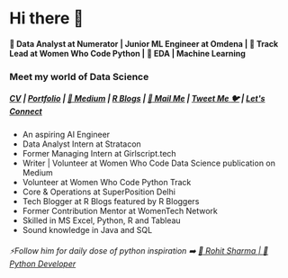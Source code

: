 # Hi there 👋
#### :dart: Data Analyst at Numerator | Junior ML Engineer at Omdena | 🔭 Track Lead at Women Who Code Python | :monocle_face: EDA | Machine Learning 

### Meet my world of Data Science

#####  [CV](https://shrishtiport89.wixsite.com/shrishtivaish) | [Portfolio](https://shrishtiport89.wixsite.com/shrishti-portfolio) | [:blue_book: Medium](https://medium.com/@shivi.shrishti5) | [R Blogs](https://shrishtivaish-rblogs.netlify.app/) | [:e-mail: Mail Me](shivi.shrishti5@gmail.com) | [Tweet Me :bird:](https://twitter.com/ShrishtiVaish) | [Let's Connect](https://www.linkedin.com/in/shrishti-vaish/)

* An aspiring AI Engineer
* Data Analyst Intern at Stratacon
* Former Managing Intern at Girlscript.tech
* Writer | Volunteer at Women Who Code Data Science publication on Medium
* Volunteer at Women Who Code Python Track
* Core & Operations at SuperPosition Delhi
* Tech Blogger at R Blogs featured by R Bloggers
* Former Contribution Mentor at WomenTech Network
* Skilled in MS Excel, Python, R and Tableau
* Sound knowledge in Java and SQL
 


###### ⚡Follow him for daily dose of python inspiration :arrow_right: [:man: Rohit Sharma | :snake: Python Developer](https://github.com/devRawnie)

<!--
**shrish83/shrish83** is a ✨ _special_ ✨ repository because its `README.md` (this file) appears on your GitHub profile.

Here are some ideas to get you started:

- 🔭 I’m currently working on ...
- 🌱 I’m currently learning ...
- 👯 I’m looking to collaborate on ...
- 🤔 I’m looking for help with ...
- 💬 Ask me about ...
- 📫 How to reach me: ...
- 😄 Pronouns: ...
- ⚡ Fun fact: ...
-->
